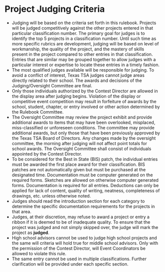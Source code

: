 # Project Judging Criteria

- Judging will be based on the criteria set forth in this rulebook. Projects will be judged competitively against the other projects entered in that particular classification number. The primary goal for judges is to identify the top 5 projects in a classification number. Until such time as more specific rubrics are development, judging will be based on level of workmanship, the quality of the project, and the mastery of skills present in the project compared to other entries in that classification. Entries that are similar may be grouped together to allow judges with a particular interest or expertise to locate these entries in a timely fashion.
- The most qualified judges available will be responsible for judging. To avoid a conflict of interest, Texas TSA judges cannot judge areas directly related to their school. The awards and decisions of the Judging/Oversight Committee are final.
- Only those individuals authorized by the Contest Director are allowed in the display area after judging begins. Violation of the display or competitive event competition may result in forfeiture of awards by the school, student, chapter, or entry involved or other action determined by the Rulebook Committee.
- The Oversight Committee may review the project exhibit and provide additional awards to items that may have been overlooked, misplaced, miss-classified or unforeseen conditions. The committee may provide additional awards, but only those that have been previously approved by the Texas TSA Board of Directors. Any changes made by the oversight committee, the morning after judging will not affect point totals for school awards. The Oversight Committee shall consist of individuals appointed by the Contest Director.
- To be considered for the Best in State (BIS) patch, the individual entries must be awarded the first place award for their classification. BIS patches are not automatically given but must be purchased at the designated time.
  Documentation must be computer generated on the required forms. Sketches are allowed on otherwise computer generated forms. Documentation is required for all entries. Deductions can only be applied for lack of content, quality of writing, neatness, completeness of drawings, etc. unless otherwise noted.
- Judges should read the introduction section for each category to determine the specific documentation requirements for the projects in that area.
- Judges, at their discretion, may refuse to award a project or entry a ribbon if it is deemed to be of inadequate quality. To ensure that the project was judged and not simply skipped over, the judge will mark the project as **judged**.
- High school advisors cannot be used to judge high school projects and the same will criteria will hold true for middle school advisors. Only with the permission of the Contest Director, will Event Coordinators be allowed to violate this rule.
- The same entry cannot be used in multiple classifications. Further clarification will be provided under each specific section.
